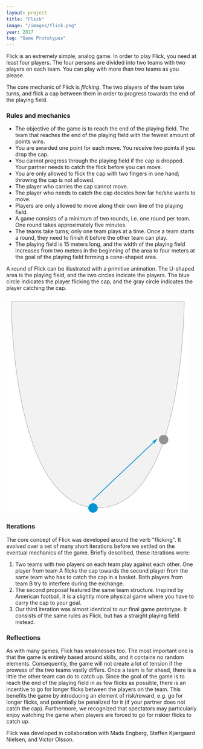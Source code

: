 ```yaml
---
layout: project
title: "Flick"
image: "/images/flick.png"
year: 2017
tag: "Game Prototypes"
---
```


Flick is an extremely simple, analog game. In order to play Flick, you need at
least four players. The four persons are divided into two teams with two players
on each team. You can play with more than two teams as you please.

The core mechanic of Flick is *flicking*. The two players of the team take
turns, and flick a cap between them in order to progress towards the end of the
playing field.

### Rules and mechanics
- The objective of the game is to reach the end of the playing field. The team
  that reaches the end of the playing field with the fewest amount of points
  wins.
- You are awarded one point for each move. You receive two points if you drop
  the cap.
- You cannot progress through the playing field if the cap is dropped. Your
  partner needs to catch the flick before you can move.
- You are only allowed to flick the cap with two fingers in one hand; throwing
  the cap is not allowed.
- The player who carries the cap cannot move.
- The player who needs to catch the cap decides how far he/she wants to move.
- Players are only allowed to move along their own line of the playing field.
- A game consists of a minimum of two rounds, i.e. one round per team. One round
  takes approximately five minutes.
- The teams take turns; only one team plays at a time. Once a team starts a
  round, they need to finish it before the other team can play.
- The playing field is 15 meters long, and the width of the playing field
  increases from two meters in the beginning of the area to four meters at the
  goal of the playing field forming a cone-shaped area.

A round of Flick can be illustrated with a primitive animation. The U-shaped
area is the playing field, and the two circles indicate the players. The blue
circle indicates the player flicking the cap, and the gray circle indicates the
player catching the cap.

![Flick](/images/flick-animation.gif)

### Iterations
The core concept of Flick was developed around the verb "flicking". It evolved
over a set of many short iterations before we settled on the eventual mechanics
of the game. Briefly described, these iterations were:

1. Two teams with two players on each team play against each other. One player
   from team A flicks the cap towards the second player from the same team who
   has to catch the cap in a basket. Both players from team B try to interfere
   during the exchange.
2. The second proposal featured the same team structure. Inspired by American
   football, it is a slightly more physical game where you have to carry the cap
   to your goal.
3. Our third iteration was almost identical to our final game prototype. It
   consists of the same rules as Flick, but has a straight playing field
   instead.

### Reflections 
As with many games, Flick has weaknesses too. The most important one is that the
game is entirely based around skills, and it contains no random elements.
Consequently, the game will not create a lot of tension if the prowess of the
two teams vastly differs. Once a team is far ahead, there is a little the other
team can do to catch up. Since the goal of the game is to reach the end of the
playing field in as few flicks as possible, there is an incentive to go for
longer flicks between the players on the team. This benefits the game by
introducing an element of risk/reward, e.g. go for longer flicks, and
potentially be penalized for it (if your partner does not catch the cap).
Furthermore, we recognized that spectators may particularly enjoy watching the
game when players are forced to go for riskier flicks to catch up.

Flick was developed in collaboration with Mads Engberg, Steffen Kjærgaard
Nielsen, and Victor Olsson.

